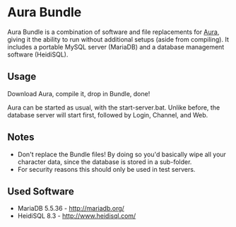 Aura Bundle
=======

Aura Bundle is a combination of software and file replacements for [Aura](https://github.com/aura-project/aura),
giving it the ability to run without additional setups (aside
from compiling). It includes a portable MySQL server (MariaDB) and
a database management software (HeidiSQL).

Usage
---------
Download Aura, compile it, drop in Bundle, done!

Aura can be started as usual, with the start-server.bat. Unlike before,
the database server will start first, followed by Login, Channel, and Web.

Notes
---------
* Don't replace the Bundle files! By doing so you'd basically wipe all your character data, since the database is stored in a sub-folder.
* For security reasons this should only be used in test servers.

Used Software
---------
* MariaDB 5.5.36 - http://mariadb.org/
* HeidiSQL 8.3 - http://www.heidisql.com/
